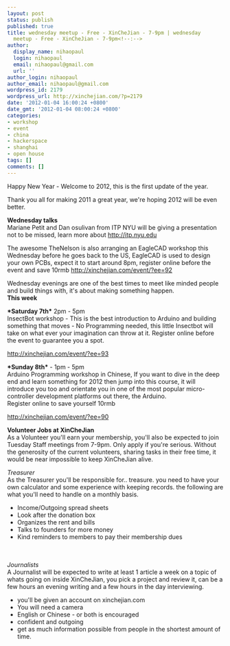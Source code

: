 ```yaml
---
layout: post
status: publish
published: true
title: wednesday meetup - Free - XinCheJian - 7-9pm | wednesday
  meetup - Free - XinCheJian - 7-9pm<!--:-->
author:
  display_name: nihaopaul
  login: nihaopaul
  email: nihaopaul@gmail.com
  url: ''
author_login: nihaopaul
author_email: nihaopaul@gmail.com
wordpress_id: 2179
wordpress_url: http://xinchejian.com/?p=2179
date: '2012-01-04 16:00:24 +0800'
date_gmt: '2012-01-04 08:00:24 +0800'
categories:
- workshop
- event
- china
- hackerspace
- shanghai
- open house
tags: []
comments: []
---
```

<p><!--:en-->Happy New Year - Welcome to 2012, this is the first update of the year.</p>
<p>Thank you all for making 2011 a great year, we're hoping 2012 will be even better.</p>
<p><strong>Wednesday talks</strong><br />
Mariane Petit and Dan osulivan from ITP NYU will be giving a presentation not to be missed, learn more about <a href="http://itp.nyu.edu/">http://itp.nyu.edu</a></p>
<p>The awesome TheNelson is also arranging an EagleCAD workshop this Wednesday before he goes back to the US, EagleCAD is used to design your own PCBs, expect it to start around 8pm, register online before the event and save 10rmb <a href="../event/?ee=92">http://xinchejian.com/event/?ee=92</a></p>
<p>Wednesday evenings are one of the best times to meet like minded people and build things with, it's about making something happen.<br />
<strong>This week</strong></p>
<p><strong>*Saturday 7th*</strong> 2pm - 5pm<br />
InsectBot workshop - This is the best introduction to Arduino and building something that moves - No Programming needed, this little Insectbot will take on what ever your imagination can throw at it. Register online before the event to guarantee you a spot.</p>
<p><a href="../event/?ee=93">http://xinchejian.com/event/?ee=93</a></p>
<p><strong>*Sunday 8th*</strong> - 1pm - 5pm<br />
Arduino Programming workshop in Chinese, If you want to dive in the deep end and learn something for 2012 then jump into this course, it will introduce you too and orientate you in one of the most popular micro-controller development platforms out there, the Arduino.<br />
Register online to save yourself 10rmb</p>
<p><a href="../event/?ee=90">http://xinchejian.com/event/?ee=90</a></p>
<p><strong>Volunteer Jobs at XinCheJian</strong><br />
As a Volunteer you'll earn your membership, you'll also be expected to join Tuesday Staff meetings from 7-9pm. Only apply if you're serious. Without the generosity of the current volunteers, sharing tasks in their free time, it would be near impossible to keep XinCheJian alive.</p>
<p><em>Treasurer</em><br />
As the Treasurer you'll be responsible for.. treasure. you need to have your own calculator and some experience with keeping records. the following are what you'll need to handle on a monthly basis.</p>
<ul>
<li>Income/Outgoing spread sheets</li>
<li>Look after the donation box</li>
<li>Organizes the rent and bills</li>
<li>Talks to founders for more money</li>
<li>Kind reminders to members to pay their membership dues</li><br />
</ul><br />
<em>Journalists</em><br />
A Journalist will be expected to write at least 1 article a week on a topic of whats going on inside XinCheJian, you pick a project and review it, can be a few hours an evening writing and a few hours in the day interviewing.</p>
<ul>
<li>you'll be given an account on xinchejian.com</li>
<li>You will need a camera</li>
<li>English or Chinese - or both is encouraged</li>
<li>confident and outgoing</li>
<li>get as much information possible from people in the shortest amount of time.</li><br />
</ul><br />
&nbsp;<!--:--></p>
